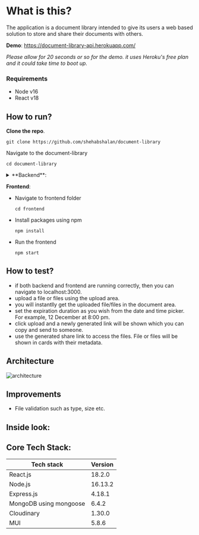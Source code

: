 # What is this?
The application is a document library intended to give its users a web based solution to store and share their documents with others.

**Demo**: https://document-library-api.herokuapp.com/

*Please allow for 20 seconds or so for the demo. it uses Heroku's free plan and it could take time to boot up.*

### Requirements
- Node v16
- React v18

## How to run?
**Clone the repo**. 

  ```
  git clone https://github.com/shehabshalan/document-library
  ```
Navigate to the document-library
  ```
  cd document-library
  ```
<details close>
<summary>**Backend**:</summary>
 Navigate to backend folder
<pre>
  cd backend
</pre>
- Install packages using  npm 
<pre>
  npm install
</pre>
- Create .env file in the root folder (below command uses windows cmd)
<pre>
  type . > .env
</pre>
- Run the backend
  ```
  npm start
  ```
</details>

**Frontend**:
- Navigate to frontend folder
  ```
  cd frontend
  ```
- Install packages using npm
    ```
  npm install
  ```
- Run the frontend
  ```
  npm start
  ```

## How to test?
- if both backend and frontend are running correctly, then you can navigate to localhost:3000.
- upload a file or files using the upload area. 
- you will instantlly get the uploaded file/files in the document area. 
- set the expiration duration as you wish from the date and time picker. For example, 12 December at 8:00 pm.
- click upload and a newly generated link will be shown which you can copy and send to someone. 
- use the generated share link to access the files. File or files will be shown in cards with their metadata.

## Architecture

![architecture](https://user-images.githubusercontent.com/30008865/177472581-72341a49-766b-4f94-8c52-30bc97840223.png)

## Improvements
- File validation such as type, size etc.

## Inside look:


## Core Tech Stack:
| Tech stack  | Version |
| ------------- | ------------- |
| React.js  | 18.2.0  |
| Node.js  | 16.13.2  |
| Express.js  | 4.18.1  |
| MongoDB using mongoose  | 6.4.2  |
| Cloudinary  | 1.30.0  |
| MUI  | 5.8.6  |
